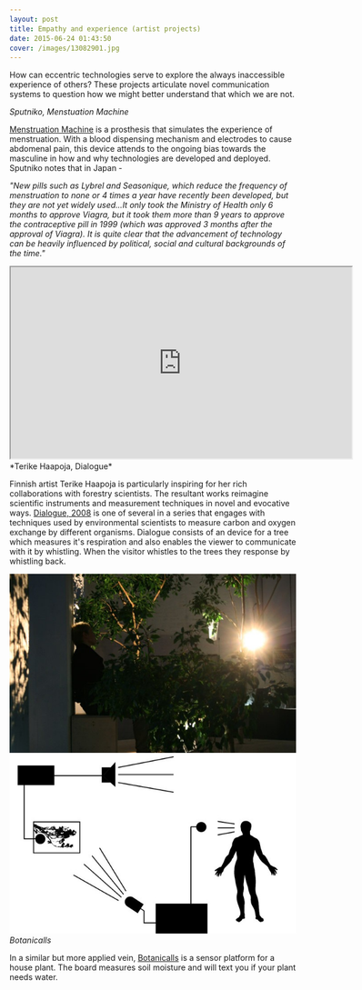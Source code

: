 ```yaml
---
layout: post
title: Empathy and experience (artist projects)
date: 2015-06-24 01:43:50
cover: /images/13082901.jpg
---
```

How can eccentric technologies serve to explore the always inaccessible experience of others? These projects articulate novel communication systems to question how we might better understand that which we are not.

*Sputniko, Menstuation Machine*  

[Menstruation Machine](http://sputniko.com/2011/08/menstruation-machine-takashis-take-2010/) is a prosthesis that simulates the experience of menstruation. With a blood dispensing mechanism and electrodes to cause abdomenal pain, this device attends to the ongoing bias towards the masculine in how and why technologies are developed and deployed. Sputniko notes that in Japan -

<i>"New pills such as Lybrel and Seasonique, which reduce the frequency of menstruation to none or 4 times a year have recently been developed, but they are not yet widely used...It only took the Ministry of Health only 6 months to approve Viagra, but it took them more than 9 years to approve the contraceptive pill in 1999 (which was approved 3 months after the approval of Viagra). It is quite clear that the advancement of technology can be heavily influenced by political, social and cultural backgrounds of the time."</i>

<iframe src="https://www.youtube.com/embed/gnb-rdGbm6s" width="600" height="337"> </iframe>
<br>
*Terike Haapoja, Dialogue*  

Finnish artist Terike Haapoja is particularly inspiring for her rich collaborations with forestry scientists. The resultant works reimagine scientific instruments and measurement techniques in novel and evocative ways. [Dialogue, 2008](http://www.terikehaapoja.net/dialogue/) is one of several in a series that engages with techniques used by environmental scientists to measure carbon and oxygen exchange by different organisms. Dialogue consists of an device for a tree which measures it's respiration and also enables the viewer to communicate with it by whistling. When the visitor whistles to the trees they response by whistling back.
<br>

<img src="https://github.com/eccentricengineering/eccentricengineering.github.io/blob/master/images/eccentricArt/terike.jpg?raw=true" alt="alt text" width="600px"><img src="https://github.com/eccentricengineering/eccentricengineering.github.io/blob/master/images/eccentricArt/terike2.jpg?raw=true" alt="alt text" width="600px">
<br>
*Botanicalls*  

In a similar but more applied vein, [Botanicalls](http://www.botanicalls.com/) is a sensor platform for a house plant. The board measures soil moisture and will text you if your plant needs water.
